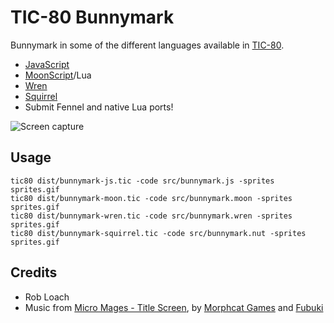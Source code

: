 # TIC-80 Bunnymark

Bunnymark in some of the different languages available in [TIC-80](https://tic.compouter).

- [JavaScript](https://tic.computer/play?cart=990)
- [MoonScript](https://tic.computer/play?cart=989)/Lua
- [Wren](https://tic.computer/play?cart=987)
- [Squirrel](https://tic.computer/play?cart=988)
- Submit Fennel and native Lua ports!

![Screen capture](screen.gif)

## Usage

```
tic80 dist/bunnymark-js.tic -code src/bunnymark.js -sprites sprites.gif
tic80 dist/bunnymark-moon.tic -code src/bunnymark.moon -sprites sprites.gif
tic80 dist/bunnymark-wren.tic -code src/bunnymark.wren -sprites sprites.gif
tic80 dist/bunnymark-squirrel.tic -code src/bunnymark.nut -sprites sprites.gif
```

## Credits

- Rob Loach
- Music from [Micro Mages - Title Screen](https://tic80.com/play?cart=616), by [Morphcat Games](http://morphcat.de/) and [Fubuki](https://tic80.com/user?id=219)
